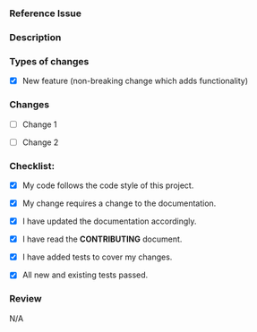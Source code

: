 ### Reference Issue

<!-- Link to the GitHub Issue -->


### Description

<!-- A brief description of what is changing and why. -->



### Types of changes
<!--- What types of changes does your code introduce? Put an `x` in all the boxes that apply: -->
- [x] New feature (non-breaking change which adds functionality)


### Changes
<!-- Checklist of proposed changes. To mark a change as complete, put an 'x' in the box. -->
- [ ] Change 1
- [ ] Change 2


### Checklist:
<!--- Go over all the following points, and put an `x` in all the boxes that apply. -->
<!--- If you're unsure about any of these, don't hesitate to ask. We're here to help! -->
- [x] My code follows the code style of this project.
- [x] My change requires a change to the documentation.
- [x] I have updated the documentation accordingly.
- [x] I have read the **CONTRIBUTING** document.
- [x] I have added tests to cover my changes.
- [x] All new and existing tests passed.


### Review
<!-- Checklist of peers to review and test the code. Recommend including a due date. -->
N/A
